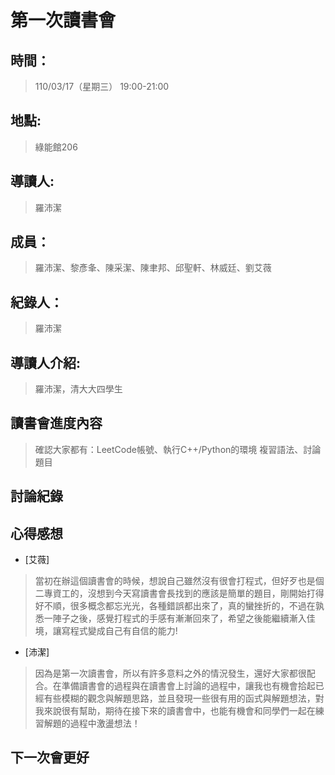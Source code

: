 # 第一次讀書會

## 時間：
> 110/03/17（星期三） 19:00-21:00

## 地點: 
> 綠能館206

## 導讀人: 
> 羅沛潔

## 成員： 
> 羅沛潔、黎彥夆、陳采潔、陳聿邦、邱聖軒、林威廷、劉艾薇

## 紀錄人： 
> 羅沛潔

## 導讀人介紹: 
> 羅沛潔，清大大四學生

## 讀書會進度內容

> 確認大家都有：LeetCode帳號、執行C++/Python的環境
> 複習語法、討論題目

## 討論紀錄



## 心得感想

* [艾薇]
> 當初在辦這個讀書會的時候，想說自己雖然沒有很會打程式，但好歹也是個二專資工的，沒想到今天寫讀書會長找到的應該是簡單的題目，剛開始打得好不順，很多概念都忘光光，各種錯誤都出來了，真的蠻挫折的，不過在孰悉一陣子之後，感覺打程式的手感有漸漸回來了，希望之後能繼續漸入佳境，讓寫程式變成自己有自信的能力!

* [沛潔]
> 因為是第一次讀書會，所以有許多意料之外的情況發生，還好大家都很配合。在準備讀書會的過程與在讀書會上討論的過程中，讓我也有機會拾起已經有些模糊的觀念與解題思路，並且發現一些很有用的函式與解題想法，對我來說很有幫助，期待在接下來的讀書會中，也能有機會和同學們一起在練習解題的過程中激盪想法！


## 下一次會更好


